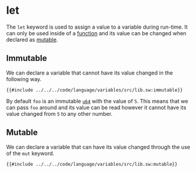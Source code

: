 # let

The `let` keyword is used to assign a value to a variable during run-time. It can only be used inside of a [function](../functions/index.md) and its value can be changed when declared as [mutable](#mutable).

## Immutable

We can declare a variable that cannot have its value changed in the following way.

```sway
{{#include ../../../code/language/variables/src/lib.sw:immutable}}
```

By default `foo` is an immutable [`u64`](../built-ins/index.md#primitive-types) with the value of `5`. This means that we can pass `foo` around and its value can be read however it cannot have its value changed from `5` to any other number.

## Mutable

We can declare a variable that can have its value changed through the use of the `mut` keyword.

```sway
{{#include ../../../code/language/variables/src/lib.sw:mutable}}
```
